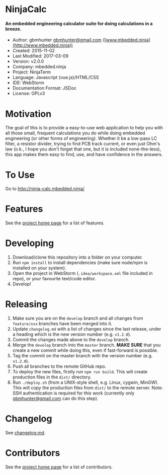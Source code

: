 # NinjaCalc

#### An embedded engineering calculator suite for doing calculations in a breeze.

- Author: gbmhunter <gbmhunter@gmail.com> ([www.mbedded.ninja](http://www.mbedded.ninja))
- Created: 2015-11-02
- Last Modified: 2017-03-09
- Version: v2.0.0
- Company: mbedded.ninja
- Project: NinjaTerm
- Language: Javascript (vue.js)/HTML/CSS
- IDE: WebStorm
- Documentation Format: JSDoc
- License: GPLv3

# Motivation

The goal of this is to provide a easy-to-use web application to help you with all those small, frequent calculations you do while doing embedded engineering (or other forms of engineering). Whether it be a low-pass LC filter, a resistor divider, trying to find PCB track current, or even just Ohm's law (o.k., I hope you don't forget that one, but it is included none-the-less), this app makes them easy to find, use, and have confidence in the answers.

# To Use

Go to http://ninja-calc.mbedded.ninja/

# Features

See the [project home page](http://mbedded-ninja.github.io/NinjaCalc/) for a list of features.

# Developing

1. Download/clone this repository into a folder on your computer.
1. Run `npm install` to install dependencies (make sure node/npm is installed on your system).
1. Open the project in WebStorm (`.idea/workspace.xml` file included in repo), or your favourite text/code editor.
1. Develop!

# Releasing

1. Make sure you are on the `develop` branch and all changes from `feature/xxx` branches have been merged into it.
1. Update `changelog.md` with a list of changes since the last release, under a heading which is the new version number (e.g. `v1.2.0`).
1. Commit the changes made above to the `develop` branch.
1. Merge the `develop` branch into the `master` branch. **MAKE SURE** that you create a new commit while doing this, even if fast-forward is possible.
1. Tag the commit on the master branch with the version number (e.g. `v1.2.0`).
1. Push all branches to the remote GitHub repo.
1. To deploy the new files, firstly run `npm run build`. This will create production files in the `dist/` directory.
1. Run `./deploy.sh` (from a UNIX-style shell, e.g. Linux, cygwin, MinGW). This will copy the production files from `dist/` to the remote server. Note: SSH authentication is required for this work (currently only gbmhunter@gmail.com can do this step).

# Changelog

See [changelog.md](../blob/master/changelog.md).

# Contributors

See the [project home page](http://mbedded-ninja.github.io/NinjaCalc/) for a list of contributors.
